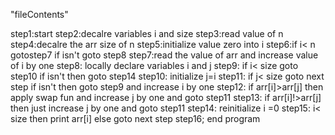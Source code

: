 "fileContents"

step1:start
step2:decalre variables i and size
step3:read value of n
step4:decalre the arr size of n
step5:initialize value zero into i
step6:if i< n gotostep7 if isn't goto step8
step7:read the value of arr and increase  value of i by one
step8: locally declare variables i and j 
step9: if i< size goto step10 if isn't then goto  step14
step10: initialize j=i
step11: if j< size goto next step if isn't then goto step9 and increase i by one
step12: if arr[i]>arr[j] then apply swap fun and increase j by one and goto step11
step13: if arr[i]!>arr[j] then just increase j by one and goto step11
step14: reinitialize i =0 
step15: i< size then print arr[i] else goto next step
step16; end program